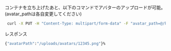 
コンテナを立ち上げたあと、以下のコマンドでアバターのアップロードが可能。(avatar_pathは各自変更してください)

```sh
 curl -X PUT -H "Content-Type: multipart/form-data" -F "avatar_path=@/home/yuna/Downloads/image.png" http://localhost:9000/users/me/avatar
```

レスポンス
```sh 
{"avatarPath":"/uploads/avatars/12345.png"}% 
```